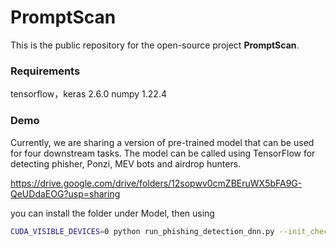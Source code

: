 # PromptScan

This is the public repository for the open-source project **PromptScan**. 

### Requirements
tensorflow，keras    2.6.0
numpy      1.22.4

### Demo
Currently, we are sharing a version of pre-trained model that can be used for four downstream tasks. The model can be called using TensorFlow for detecting phisher, Ponzi, MEV bots and airdrop hunters.

https://drive.google.com/drive/folders/12sopwv0cmZBEruWX5bFA9G-QeUDdaEOG?usp=sharing

you can install the folder under Model, then using

```bash
CUDA_VISIBLE_DEVICES=0 python run_phishing_detection_dnn.py --init_checkpoint=pretrained_demo/model_299534
